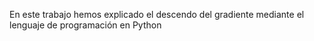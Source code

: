 En este trabajo hemos explicado el descendo del gradiente mediante el lenguaje de programación en Python